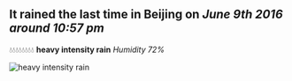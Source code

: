 ## It rained the last time in Beijing on *June 9th 2016 around 10:57 pm*
💧💧💧💧💧💧💧💧  **heavy intensity rain** *Humidity 72%*

![heavy intensity rain](http://openweathermap.org/img/w/10n.png)
